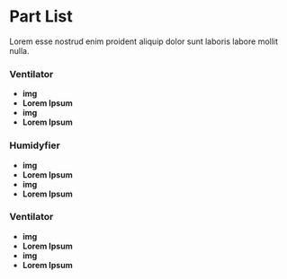 # Part List

Lorem esse nostrud enim proident aliquip dolor sunt laboris labore mollit nulla.

### Ventilator

- **img**
- **Lorem Ipsum**
- **img**
- **Lorem Ipsum**

### Humidyfier

- **img**
- **Lorem Ipsum**
- **img**
- **Lorem Ipsum**

### Ventilator

- **img**
- **Lorem Ipsum**
- **img**
- **Lorem Ipsum**
